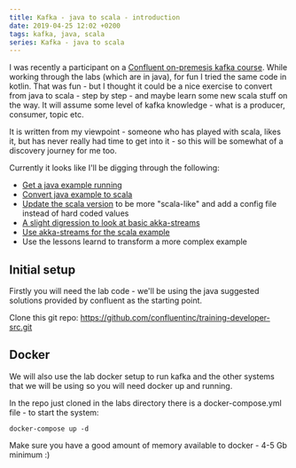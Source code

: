```yaml
---
title: Kafka - java to scala - introduction
date: 2019-04-25 12:02 +0200
tags: kafka, java, scala
series: Kafka - java to scala
---
```


I was recently a participant on a [Confluent on-premesis kafka course](https://www.confluent.io/training/). While working through the labs (which are in java), for fun I tried the same code in kotlin. That was fun - but I thought it could be a nice exercise to convert from java to scala - step by step - and maybe learn some new scala stuff on the way. It will assume some level of kafka knowledge - what is a producer, consumer, topic etc.

It is written from my viewpoint - someone who has played with scala, likes it, but has never really had time to get into it - so this will be somewhat of a discovery journey for me too.

Currently it looks like I'll be digging through the following:

- [Get a java example running](/2019/04/25/kafka-java-to-scala-java/)
- [Convert java example to scala](/2019/04/30/kafka-java-to-scala-scala-v1)
- [Update the scala version](/2019/05/03/kafka-java-to-scala-scala-v2/) to be more "scala-like" and add a config file instead of hard coded values
- [A slight digression to look at basic akka-streams](/2019/05/08/kafka-java-to-scala-akka-streams-basics/)
- [Use akka-streams for the scala example](/2019/05/15/kafka-java-to-scala-akka-streams-kafka/)
- Use the lessons learnd to transform a more complex example

## Initial setup

Firstly you will need the lab code - we'll be using the java suggested solutions provided by confluent as the starting point.

Clone this git repo: https://github.com/confluentinc/training-developer-src.git

## Docker

We will also use the lab docker setup to run kafka and the other systems that we will be using so you will need docker up and running.

In the repo just cloned in the labs directory there is a docker-compose.yml file - to start the system:

    docker-compose up -d

Make sure you have a good amount of memory available to docker - 4-5 Gb minimum :)
